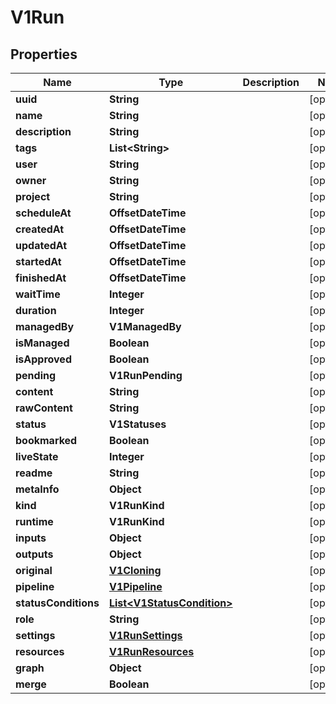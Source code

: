 

# V1Run


## Properties

| Name | Type | Description | Notes |
|------------ | ------------- | ------------- | -------------|
|**uuid** | **String** |  |  [optional] |
|**name** | **String** |  |  [optional] |
|**description** | **String** |  |  [optional] |
|**tags** | **List&lt;String&gt;** |  |  [optional] |
|**user** | **String** |  |  [optional] |
|**owner** | **String** |  |  [optional] |
|**project** | **String** |  |  [optional] |
|**scheduleAt** | **OffsetDateTime** |  |  [optional] |
|**createdAt** | **OffsetDateTime** |  |  [optional] |
|**updatedAt** | **OffsetDateTime** |  |  [optional] |
|**startedAt** | **OffsetDateTime** |  |  [optional] |
|**finishedAt** | **OffsetDateTime** |  |  [optional] |
|**waitTime** | **Integer** |  |  [optional] |
|**duration** | **Integer** |  |  [optional] |
|**managedBy** | **V1ManagedBy** |  |  [optional] |
|**isManaged** | **Boolean** |  |  [optional] |
|**isApproved** | **Boolean** |  |  [optional] |
|**pending** | **V1RunPending** |  |  [optional] |
|**content** | **String** |  |  [optional] |
|**rawContent** | **String** |  |  [optional] |
|**status** | **V1Statuses** |  |  [optional] |
|**bookmarked** | **Boolean** |  |  [optional] |
|**liveState** | **Integer** |  |  [optional] |
|**readme** | **String** |  |  [optional] |
|**metaInfo** | **Object** |  |  [optional] |
|**kind** | **V1RunKind** |  |  [optional] |
|**runtime** | **V1RunKind** |  |  [optional] |
|**inputs** | **Object** |  |  [optional] |
|**outputs** | **Object** |  |  [optional] |
|**original** | [**V1Cloning**](V1Cloning.md) |  |  [optional] |
|**pipeline** | [**V1Pipeline**](V1Pipeline.md) |  |  [optional] |
|**statusConditions** | [**List&lt;V1StatusCondition&gt;**](V1StatusCondition.md) |  |  [optional] |
|**role** | **String** |  |  [optional] |
|**settings** | [**V1RunSettings**](V1RunSettings.md) |  |  [optional] |
|**resources** | [**V1RunResources**](V1RunResources.md) |  |  [optional] |
|**graph** | **Object** |  |  [optional] |
|**merge** | **Boolean** |  |  [optional] |



